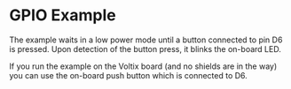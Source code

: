 # GPIO Example

The example waits in a low power mode until a button connected to pin D6 is pressed.
Upon detection of the button press, it blinks the on-board LED.

If you run the example on the Voltix board (and no shields are in the way) you can use the on-board push button which is connected to D6.
